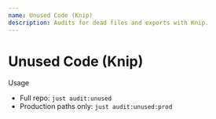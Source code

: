 ```yaml
---
name: Unused Code (Knip)
description: Audits for dead files and exports with Knip.
---
```


# Unused Code (Knip)

Usage

- Full repo: `just audit:unused`
- Production paths only: `just audit:unused:prod`
